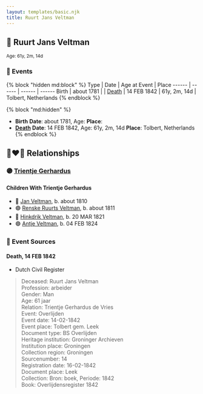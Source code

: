 ```yaml
---
layout: templates/basic.njk
title: Ruurt Jans Veltman
---
```

## 🔵 Ruurt Jans Veltman
<small>Age: 61y, 2m, 14d</small>


### 📆 Events

{% block "hidden md:block" %}
Type | Date | Age at Event | Place
------ | ------ | ------ | ------
Birth | about 1781 |  |
[Death](#event-event-3) | 14 FEB 1842 | 61y, 2m, 14d | Tolbert, Netherlands
{% endblock %}

{% block "md:hidden" %}
- **Birth**
**Date**: about 1781, Age:
**Place**:
- **[Death](#event-event-3)**
**Date**: 14 FEB 1842, Age: 61y, 2m, 14d
**Place**: Tolbert, Netherlands
{% endblock %}

## 👩‍❤️‍👨 Relationships

### 🟣 [Trientje Gerhardus](/people/5/5258118)

#### Children With Trientje Gerhardus
* 🔵 [Jan Veltman](/people/3/37166632), b. about 1810
* 🟣 [Renske Ruurts Veltman](/people/6/61029791), b. about 1811
* 🔵 [Hinkdrik Veltman](/people/9/99600244), b. 20 MAR 1821
* 🟣 [Antje Veltman](/people/9/90951593), b. 04 FEB 1824
### 📰 Event Sources

#### <a id="event-event-3"></a> Death, 14 FEB 1842
* Dutch Civil Register
>   
  > Deceased: Ruurt Jans Veltman  
  > Profession: arbeider  
  > Gender: Man  
  > Age: 61 jaar  
  > Relation: Trientje Gerhardus de Vries  
  > Event: Overlijden  
  > Event date: 14-02-1842  
  > Event place: Tolbert gem. Leek  
  > Document type: BS Overlijden  
  > Heritage institution: Groninger Archieven  
  > Institution place: Groningen  
  > Collection region: Groningen  
  > Sourcenumber: 14  
  > Registration date: 16-02-1842  
  > Document place: Leek  
  > Collection: Bron: boek, Periode: 1842  
  > Book: Overlijdensregister 1842  
  >
